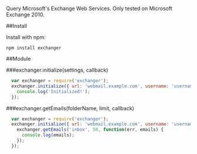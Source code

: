 Query Microsoft's Exchange Web Services. Only tested on Microsoft Exchange 2010.

##Install

Install with npm:

```
npm install exchanger
```

##Module

###exchanger.initialize(settings, callback)

``` javascript
  var exchanger = require('exchanger');
  exchanger.initialize({ url: 'webmail.example.com', username: 'username', password: 'password' }, function(err) {
    console.log('Initialized!');
  });
```

###exchanger.getEmails(folderName, limit, callback)

``` javascript
  var exchanger = require('exchanger');
  exchanger.initialize({ url: 'webmail.example.com', username: 'username', password: 'password' }, function(err) {
    exchanger.getEmails('inbox', 50, function(err, emails) {
      console.log(emails);
    });
  });
```
